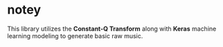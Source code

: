 # notey

This library utilizes the **Constant-Q Transform** along with **Keras** machine learning modeling to generate basic raw music.
